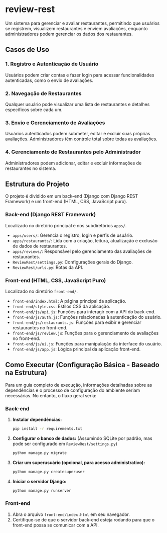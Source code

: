 # review-rest
Um sistema para gerenciar e avaliar restaurantes, permitindo que usuários se registrem, visualizem restaurantes e enviem avaliações, enquanto administradores podem gerenciar os dados dos restaurantes.

## Casos de Uso

### 1. Registro e Autenticação de Usuário
Usuários podem criar contas e fazer login para acessar funcionalidades autenticadas, como o envio de avaliações.

### 2. Navegação de Restaurantes
Qualquer usuário pode visualizar uma lista de restaurantes e detalhes específicos sobre cada um.

### 3. Envio e Gerenciamento de Avaliações
Usuários autenticados podem submeter, editar e excluir suas próprias avaliações. Administradores têm controle total sobre todas as avaliações.

### 4. Gerenciamento de Restaurantes pelo Administrador
Administradores podem adicionar, editar e excluir informações de restaurantes no sistema.

## Estrutura do Projeto

O projeto é dividido em um back-end (Django com Django REST Framework) e um front-end (HTML, CSS, JavaScript puro).

### Back-end (Django REST Framework)
Localizado no diretório principal e nos subdiretórios `apps/`.
- `apps/users/`: Gerencia o registro, login e perfis de usuário.
- `apps/restaurants/`: Lida com a criação, leitura, atualização e exclusão de dados de restaurantes.
- `apps/reviews/`: Responsável pelo gerenciamento das avaliações de restaurantes.
- `ReviewRest/settings.py`: Configurações gerais do Django.
- `ReviewRest/urls.py`: Rotas da API.

### Front-end (HTML, CSS, JavaScript Puro)
Localizado no diretório `front-end/`.
- `front-end/index.html`: A página principal da aplicação.
- `front-end/style.css`: Estilos CSS da aplicação.
- `front-end/js/api.js`: Funções para interagir com a API do back-end.
- `front-end/js/auth.js`: Funções relacionadas à autenticação do usuário.
- `front-end/js/restaurants.js`: Funções para exibir e gerenciar restaurantes no front-end.
- `front-end/js/review.js`: Funções para o gerenciamento de avaliações no front-end.
- `front-end/js/ui.js`: Funções para manipulação da interface do usuário.
- `front-end/js/app.js`: Lógica principal da aplicação front-end.

## Como Executar (Configuração Básica - Baseado na Estrutura)

Para um guia completo de execução, informações detalhadas sobre as dependências e o processo de configuração do ambiente seriam necessárias. No entanto, o fluxo geral seria:

### Back-end

1.  **Instalar dependências:**
    ```bash
    pip install -r requirements.txt
    ```
2.  **Configurar o banco de dados:** (Assumindo SQLite por padrão, mas pode ser configurado em `ReviewRest/settings.py`)
    ```bash
    python manage.py migrate
    ```
3.  **Criar um superusuário (opcional, para acesso administrativo):**
    ```bash
    python manage.py createsuperuser
    ```
4.  **Iniciar o servidor Django:**
    ```bash
    python manage.py runserver
    ```

### Front-end

1.  Abra o arquivo `front-end/index.html` em seu navegador.
2.  Certifique-se de que o servidor back-end esteja rodando para que o front-end possa se comunicar com a API.
